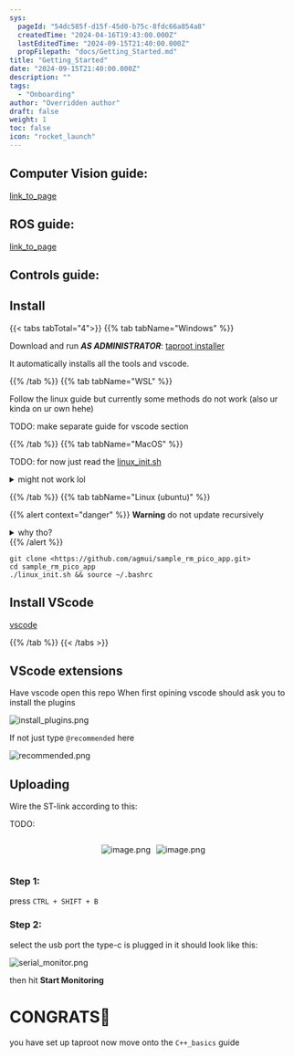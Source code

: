 ```yaml
---
sys:
  pageId: "54dc585f-d15f-45d0-b75c-8fdc66a854a8"
  createdTime: "2024-04-16T19:43:00.000Z"
  lastEditedTime: "2024-09-15T21:40:00.000Z"
  propFilepath: "docs/Getting_Started.md"
title: "Getting_Started"
date: "2024-09-15T21:40:00.000Z"
description: ""
tags:
  - "Onboarding"
author: "Overridden author"
draft: false
weight: 1
toc: false
icon: "rocket_launch"
---
```


## Computer Vision guide:

[link_to_page](86d45bc0-388b-4d26-8848-44f255f73d0e)

## ROS guide:

[link_to_page](3c76c1de-ec8f-46d6-8b0a-294005edc2d5)

## Controls guide:

## Install

{{< tabs tabTotal="4">}}
{{% tab tabName="Windows" %}}

Download and run _**AS ADMINISTRATOR**_: [taproot installer](https://github.com/Thornbots/TeachingFreshies/releases/tag/1.0)

It automatically installs all the tools and vscode.

{{% /tab %}}
{{% tab tabName="WSL" %}}

Follow the linux guide but currently some methods do not work (also ur kinda on ur own hehe)

TODO: make separate guide for vscode section

{{% /tab %}}
{{% tab tabName="MacOS" %}}

TODO: for now just read the [linux_init.sh](https://github.com/agmui/sample_rm_pico_app/blob/main/linux_init.sh)

<details>
<summary>might not work lol</summary>

`brew install libusb pkg-config`

Next install: [vscode](https://code.visualstudio.com/Download)

</details>

{{% /tab %}}
{{% tab tabName="Linux (ubuntu)" %}}

{{% alert context="danger" %}}
**Warning** do not update recursively
<details>
<summary>why tho?</summary>
There are some submodules that may go on for a while (like tinyusb) and I highly
recommend you don't need to get them.
If you want to see what submodules I update just look in `linux_init.sh`
</details>
{{% /alert %}}

```shell
git clone <https://github.com/agmui/sample_rm_pico_app.git>
cd sample_rm_pico_app
./linux_init.sh && source ~/.bashrc
```

## Install VScode

[vscode](https://code.visualstudio.com/Download)

{{% /tab %}}
{{< /tabs >}}

## VScode extensions

Have vscode open this repo
When first opining vscode should ask you to install the plugins

![install_plugins.png](https://prod-files-secure.s3.us-west-2.amazonaws.com/d518164a-d88e-44d1-a4ee-3adb3bd8bce0/89bd30f0-1825-4e77-867b-0a41ce370880/install_plugins.png?X-Amz-Algorithm=AWS4-HMAC-SHA256&X-Amz-Content-Sha256=UNSIGNED-PAYLOAD&X-Amz-Credential=ASIAZI2LB466R6BKFW7G%2F20250217%2Fus-west-2%2Fs3%2Faws4_request&X-Amz-Date=20250217T131625Z&X-Amz-Expires=3600&X-Amz-Security-Token=IQoJb3JpZ2luX2VjEE0aCXVzLXdlc3QtMiJHMEUCIQCNww4NdRV31hLLNNykGQAZliAydh8Kh3cbytL9zHkebAIgSjhRBoNZ5BWUJ8zQNt2fu6lhRjauXKU0f%2BfuUVe6iOoq%2FwMIdhAAGgw2Mzc0MjMxODM4MDUiDGVQ6XDHvHyROlwAbSrcAwrPprUxe7Xr1KcBz9nFZg5tzULKLWx1rDeNpAv2RYtNFw70UWoMg5feArSf0F4k453FYalvLovEW4cpmhO3eJm9epZIgYKW%2FGpRUbEVPEa3knmMvSJTyQXkU1jWX8UM2KZgj5p%2Btur6VOoJp%2FYfPznGlq2oA52FpLswAzO8GbV1udxCzCXYi5SZkilY4nSuOC1gR4RBkFSe1Vfqfs5HiGFMwXojmXneQhQjrvesDAnO3SOFdUAKGAh5ODS4qYp2huxOnZ9ChfHy372Ex3rRRHLYA8ymhu1Erk%2BtnnS05XlRepfSZTnvEZrq%2Fuk57QmqDrtc270E%2BglVMmwcrk0oF03Gy2xOrINII%2FfAvu%2FnYc4mUrWeqCopr2DHRfHiC0evX4Qk9bBR9j87nsTrO16b1pmO3WPfHXn%2FQVcHSTUeEguNU8zZOS%2BpR6RqxmcG1032si0tMET52yfYrw6b2mGpgSPpqJEP2P6JGft9m%2BxyCsczxcmkAPcmrpTRrHcy4WHN8q%2B8JPrjtqzPFsrfpOkfNzT2%2F9m6jOWumtjV3%2F4taeNUkI9K7bitb9Bvgutrf1BfKXO2tLFGIO9a692rhsVAP2VFiUGvh1JHkc7O2G%2BXTllDGlDcUtQnk0YCRAdzMKHbzL0GOqUBU2LeX1QOor8GgXFN8J%2F2ZGR1XiEOEqfCEHd9zMFrqBFll724ejXcAOegBtpc%2FEfacYiEDChoZjzmooAYX7Eq0D1sJoKQvJdWXjynh3kSbHL7h55IBbTO5fpYQdftwl5DYIaJNh2IqGjaS8Ipf4t2MCuerJdjC81hI82bYqoSo9y8JzeX2nPAXac2IETkFDr5rLjz59eB9WwdeanECIZR90uKIyHk&X-Amz-Signature=b7b1f627f0757b31e676f3c443b5f097fd375def2ecc21bdf685b66367941f30&X-Amz-SignedHeaders=host&x-id=GetObject)

If not just type `@recommended` here  

![recommended.png](https://prod-files-secure.s3.us-west-2.amazonaws.com/d518164a-d88e-44d1-a4ee-3adb3bd8bce0/61e661e9-5d85-4dfc-be0d-8d2097a5e793/recommended.png?X-Amz-Algorithm=AWS4-HMAC-SHA256&X-Amz-Content-Sha256=UNSIGNED-PAYLOAD&X-Amz-Credential=ASIAZI2LB466R6BKFW7G%2F20250217%2Fus-west-2%2Fs3%2Faws4_request&X-Amz-Date=20250217T131625Z&X-Amz-Expires=3600&X-Amz-Security-Token=IQoJb3JpZ2luX2VjEE0aCXVzLXdlc3QtMiJHMEUCIQCNww4NdRV31hLLNNykGQAZliAydh8Kh3cbytL9zHkebAIgSjhRBoNZ5BWUJ8zQNt2fu6lhRjauXKU0f%2BfuUVe6iOoq%2FwMIdhAAGgw2Mzc0MjMxODM4MDUiDGVQ6XDHvHyROlwAbSrcAwrPprUxe7Xr1KcBz9nFZg5tzULKLWx1rDeNpAv2RYtNFw70UWoMg5feArSf0F4k453FYalvLovEW4cpmhO3eJm9epZIgYKW%2FGpRUbEVPEa3knmMvSJTyQXkU1jWX8UM2KZgj5p%2Btur6VOoJp%2FYfPznGlq2oA52FpLswAzO8GbV1udxCzCXYi5SZkilY4nSuOC1gR4RBkFSe1Vfqfs5HiGFMwXojmXneQhQjrvesDAnO3SOFdUAKGAh5ODS4qYp2huxOnZ9ChfHy372Ex3rRRHLYA8ymhu1Erk%2BtnnS05XlRepfSZTnvEZrq%2Fuk57QmqDrtc270E%2BglVMmwcrk0oF03Gy2xOrINII%2FfAvu%2FnYc4mUrWeqCopr2DHRfHiC0evX4Qk9bBR9j87nsTrO16b1pmO3WPfHXn%2FQVcHSTUeEguNU8zZOS%2BpR6RqxmcG1032si0tMET52yfYrw6b2mGpgSPpqJEP2P6JGft9m%2BxyCsczxcmkAPcmrpTRrHcy4WHN8q%2B8JPrjtqzPFsrfpOkfNzT2%2F9m6jOWumtjV3%2F4taeNUkI9K7bitb9Bvgutrf1BfKXO2tLFGIO9a692rhsVAP2VFiUGvh1JHkc7O2G%2BXTllDGlDcUtQnk0YCRAdzMKHbzL0GOqUBU2LeX1QOor8GgXFN8J%2F2ZGR1XiEOEqfCEHd9zMFrqBFll724ejXcAOegBtpc%2FEfacYiEDChoZjzmooAYX7Eq0D1sJoKQvJdWXjynh3kSbHL7h55IBbTO5fpYQdftwl5DYIaJNh2IqGjaS8Ipf4t2MCuerJdjC81hI82bYqoSo9y8JzeX2nPAXac2IETkFDr5rLjz59eB9WwdeanECIZR90uKIyHk&X-Amz-Signature=5d4ddc01279656c0e39253a55effa1b0564a44c5a107c65318bfe7587baacdc8&X-Amz-SignedHeaders=host&x-id=GetObject)

## Uploading

Wire the ST-link according to this:

TODO:

<div style="display: flex;flex-direction: row; column-gap:10px; max-width: 630px;justify-content: center;">
<div>

![image.png](https://prod-files-secure.s3.us-west-2.amazonaws.com/d518164a-d88e-44d1-a4ee-3adb3bd8bce0/210ecb78-1116-4d7b-b9b7-2292f66fa2c2/image.png?X-Amz-Algorithm=AWS4-HMAC-SHA256&X-Amz-Content-Sha256=UNSIGNED-PAYLOAD&X-Amz-Credential=ASIAZI2LB466ZZKQ7FK6%2F20250217%2Fus-west-2%2Fs3%2Faws4_request&X-Amz-Date=20250217T131627Z&X-Amz-Expires=3600&X-Amz-Security-Token=IQoJb3JpZ2luX2VjEE0aCXVzLXdlc3QtMiJIMEYCIQCXdhsOe2kJYXGgE8Qk4OYk8uv6OpWatY4kISTNy%2FkxfAIhAP4grSrmyckfUvy3QwMGhVUJnhdk4CyTufoLCPKwb8tZKv8DCHYQABoMNjM3NDIzMTgzODA1Igzvvok2izkc96S2bWAq3AORGOsOoAhJUHKHLwhAzRXPEkuFS4VMUdgxpR4UkCkNRuqWKF2twO%2FS4vXC%2FRa1pvm%2Bh4W5umZQeLWFdsI%2FYRyOobryHEEyR9aI29sPT5tIVieZFXyt7tLxzze9n%2BSRqGy3FM3Llj81sFQDHHRHAj9XgKWIu2cFewu09i3sGUKz4lE417Y0h4KKTMlnmVBHaJ42ifQ57I5ndMqMk%2FfjfmfQuPlRGTKjfiMujbaKcLTsdLTUjDInjn7JF4CJpBr118JpkP%2B06nBbVYO4ku%2BZkQDCNrZ%2Bql2n%2FTOZhBIeVKXOWSB4xBnclK76%2BZ5A%2BR%2F4f4VOnl2zaN%2BdDAp8F7GANUozeRJSkoH8gv4%2B4YoJADy4PU9bdBYVxPYassncbVKI%2B58YNqG4c141oV6M2x7yEa%2BgFyxEAkPGMZNtF%2BwZlGbBJABMXjC3HtX37zxlIKKkM%2Fa04%2BQ2w1C2mksyl1SQNZrCS3DOzBzcYX3bosiWQ56B3zUyy484v7XqY%2BIcLgR5eCTIVSCrm7cvwL%2Bxid%2B%2BS4dM%2B6dhfzMjbbHMxmvPerbK11XIkAxDEdSg7tb6A4duKOelmArjv2awhK0l%2BLe0KiM7JMazkgKLyAMH%2BIw2672DHul6bSEgxZkJ9LwCPDCj6sy9BjqkAfhycvvK3ty2SsNblACMJ1FYDI2ItQjx7iHqP4kDHoXyKbUXmGVOkts4NNpsPrpjgU5GYb3FCjcy4VyNxBfgYiX8304F5B6Qu0jvQkLFKgpZS3qCJg5kIwssIOKlLe1m8wnWKpMc5WyKn0L8%2FTPrgXxJveNQgsTM8ANOB%2Fg19jDXJVUpRlc9GFHgO4%2BTg%2Byoo4LGQvwS0ck9AMSKzkVv4OfH51O2&X-Amz-Signature=7cc8f2b0417ab5fa21366658ebd6b012b486c3485693958c4b00673f2b3ea9cf&X-Amz-SignedHeaders=host&x-id=GetObject)

</div>
<div>

![image.png](https://prod-files-secure.s3.us-west-2.amazonaws.com/d518164a-d88e-44d1-a4ee-3adb3bd8bce0/33a0fd0f-8ca6-4a86-8e09-26e95ded1fff/image.png?X-Amz-Algorithm=AWS4-HMAC-SHA256&X-Amz-Content-Sha256=UNSIGNED-PAYLOAD&X-Amz-Credential=ASIAZI2LB466SO3DXPPC%2F20250217%2Fus-west-2%2Fs3%2Faws4_request&X-Amz-Date=20250217T131627Z&X-Amz-Expires=3600&X-Amz-Security-Token=IQoJb3JpZ2luX2VjEE0aCXVzLXdlc3QtMiJHMEUCIQDwRTqCUKqJit7kkPdwLu%2Fz3k0SoAYViCxeKhunxrfcSQIgeGT30%2B5Vtbsd1g9xNMQC9bRcfyZZUQznNcROuUfuCEcq%2FwMIdhAAGgw2Mzc0MjMxODM4MDUiDLwggLeIgU3wOLqYrircA3jJ8MU8KDxgplSsctH4jrYZsARswzuVbO35d%2FHdJ7yKGS4CMEdBYt228muA5TiZJxFLmSB9vBHOxn51KBLavSbn%2BYi%2BS92%2BQoqoJgnCkwUNT61GWqPXXmf5lzmf9V9bc75kMi4FXvDaq8ooCVawwwHnFBwyV%2B3smzWvMqrqP84xlwtWmRV9DickShRW3jl%2FQI%2FMmibWhZSSwBVVbvH9EsjwFa%2B8HXD5S07RBXyk%2BEwUcFKigzmmiFKhEohCDqaVl7d2G%2BtDGnbGhiwfFpBoDNTHJqzPfXO75ZU3UgBaSuuk8XXI86yzRqTSHqVkUPCuccciLWhBrvtCywkAAw3IZJMu%2BNdMn9Hs%2BuHa7KVUQ%2FAAR7t%2FsQ3BGp%2Bj29pQGahXZYBKPfXmd8jJ0evnq4J1mnQy7XuykeycJgKeP8bawhDqJuTMsZbXbX%2Bv9dJg7P%2FZFJBIHoEaidvKtYKj4KoGONkwZBYyMggUd7TTAKVl5lyjrlqGAPrXrsZwzwqLFNAr1UoCpe8AptnwqvmzvKwZamB1T6eMb7tFbV5f04yIPxqa9hnpALd8XpwuAn5a9%2FAUoj3QzcGtgw6Iyo4WcNahU%2Fz2ZYRnjA%2F3zZYlup%2B43SpbJ30ffahd4ghxTLDoMJrczL0GOqUBq3fuITXrTNBmIuX0XcMIMlbc8tg0xfpeH8rzhdvQWMnNAfL%2BtRwqmL3b9F0Agm9M78fh9KLe0GTYUp0VGzlqHftbqjWPbNBoNZOGF6VEm1fTwFIzWd3RnlcjSP2rBRG3Plt5peeMib0XHgsPJjoMYatwRdBgYpt2K2rIB9DB43sajfLT%2Bcaw7%2BkaOduBo71S70xyvbcsDDJ5Wba0vS9xhj8B4tEv&X-Amz-Signature=58427c9799b81e8e0f65398e0a0d1e5eeceef959fddec4e6d2127fec047599c3&X-Amz-SignedHeaders=host&x-id=GetObject)

</div>
</div>

### Step 1:

press `CTRL + SHIFT + B`

### Step 2:

select the usb port the type-c is plugged in it should look like this:

![serial_monitor.png](https://prod-files-secure.s3.us-west-2.amazonaws.com/d518164a-d88e-44d1-a4ee-3adb3bd8bce0/f03f4774-05d4-4393-b6a0-d5efb6d315ab/serial_monitor.png?X-Amz-Algorithm=AWS4-HMAC-SHA256&X-Amz-Content-Sha256=UNSIGNED-PAYLOAD&X-Amz-Credential=ASIAZI2LB466R6BKFW7G%2F20250217%2Fus-west-2%2Fs3%2Faws4_request&X-Amz-Date=20250217T131625Z&X-Amz-Expires=3600&X-Amz-Security-Token=IQoJb3JpZ2luX2VjEE0aCXVzLXdlc3QtMiJHMEUCIQCNww4NdRV31hLLNNykGQAZliAydh8Kh3cbytL9zHkebAIgSjhRBoNZ5BWUJ8zQNt2fu6lhRjauXKU0f%2BfuUVe6iOoq%2FwMIdhAAGgw2Mzc0MjMxODM4MDUiDGVQ6XDHvHyROlwAbSrcAwrPprUxe7Xr1KcBz9nFZg5tzULKLWx1rDeNpAv2RYtNFw70UWoMg5feArSf0F4k453FYalvLovEW4cpmhO3eJm9epZIgYKW%2FGpRUbEVPEa3knmMvSJTyQXkU1jWX8UM2KZgj5p%2Btur6VOoJp%2FYfPznGlq2oA52FpLswAzO8GbV1udxCzCXYi5SZkilY4nSuOC1gR4RBkFSe1Vfqfs5HiGFMwXojmXneQhQjrvesDAnO3SOFdUAKGAh5ODS4qYp2huxOnZ9ChfHy372Ex3rRRHLYA8ymhu1Erk%2BtnnS05XlRepfSZTnvEZrq%2Fuk57QmqDrtc270E%2BglVMmwcrk0oF03Gy2xOrINII%2FfAvu%2FnYc4mUrWeqCopr2DHRfHiC0evX4Qk9bBR9j87nsTrO16b1pmO3WPfHXn%2FQVcHSTUeEguNU8zZOS%2BpR6RqxmcG1032si0tMET52yfYrw6b2mGpgSPpqJEP2P6JGft9m%2BxyCsczxcmkAPcmrpTRrHcy4WHN8q%2B8JPrjtqzPFsrfpOkfNzT2%2F9m6jOWumtjV3%2F4taeNUkI9K7bitb9Bvgutrf1BfKXO2tLFGIO9a692rhsVAP2VFiUGvh1JHkc7O2G%2BXTllDGlDcUtQnk0YCRAdzMKHbzL0GOqUBU2LeX1QOor8GgXFN8J%2F2ZGR1XiEOEqfCEHd9zMFrqBFll724ejXcAOegBtpc%2FEfacYiEDChoZjzmooAYX7Eq0D1sJoKQvJdWXjynh3kSbHL7h55IBbTO5fpYQdftwl5DYIaJNh2IqGjaS8Ipf4t2MCuerJdjC81hI82bYqoSo9y8JzeX2nPAXac2IETkFDr5rLjz59eB9WwdeanECIZR90uKIyHk&X-Amz-Signature=64ff30f1cd31884f33be7a01bb9829a738d79203f312f269a61336652fc1c6b5&X-Amz-SignedHeaders=host&x-id=GetObject)

then hit **Start Monitoring**

# CONGRATS🎉

you have set up taproot now move onto the `C++_basics` guide
